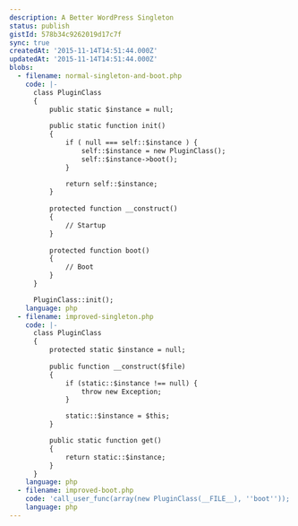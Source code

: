 ```yaml
---
description: A Better WordPress Singleton
status: publish
gistId: 578b34c9262019d17c7f
sync: true
createdAt: '2015-11-14T14:51:44.000Z'
updatedAt: '2015-11-14T14:51:44.000Z'
blobs:
  - filename: normal-singleton-and-boot.php
    code: |-
      class PluginClass
      {
          public static $instance = null;
          
          public static function init()
          {
              if ( null === self::$instance ) {
                  self::$instance = new PluginClass();
                  self::$instance->boot();
              }

              return self::$instance;
          }
          
          protected function __construct()
          {
              // Startup
          }
          
          protected function boot()
          {
              // Boot
          }
      }

      PluginClass::init();
    language: php
  - filename: improved-singleton.php
    code: |-
      class PluginClass
      {
          protected static $instance = null;
          
          public function __construct($file)
          {
              if (static::$instance !== null) {
                  throw new Exception;
              }

              static::$instance = $this;
          }

          public static function get()
          {
              return static::$instance;
          }
      }
    language: php
  - filename: improved-boot.php
    code: 'call_user_func(array(new PluginClass(__FILE__), ''boot''));'
    language: php
---
```


